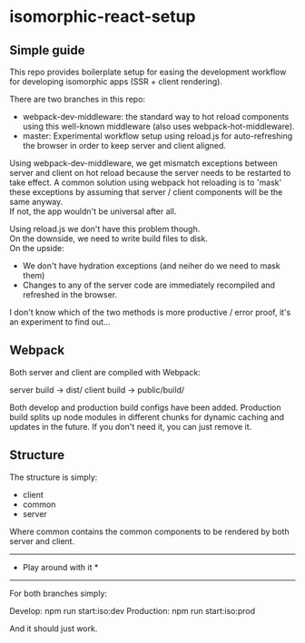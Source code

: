 # isomorphic-react-setup

Simple guide
------------ 
This repo provides boilerplate setup for easing the development workflow for developing isomorphic apps (SSR + client rendering). 

There are two branches in this repo: 

- webpack-dev-middleware: the standard way to hot reload components using this well-known middleware (also uses webpack-hot-middleware).  
- master: Experimental workflow setup using reload.js for auto-refreshing the browser in order to keep server and client aligned.  

Using webpack-dev-middleware, we get mismatch exceptions between server and client on hot reload because the server needs to be restarted to take effect. 
A common solution using webpack hot reloading is to 'mask' these exceptions by assuming that server / client components will be the same anyway.  
If not, the app wouldn't be universal after all.  

Using reload.js we don't have this problem though.  
On the downside, we need to write build files to disk.  
On the upside: 
- We don't have hydration exceptions (and neiher do we need to mask them) 
- Changes to any of the server code are immediately recompiled and refreshed in the browser. 

I don't know which of the two methods is more productive / error proof, it's an experiment to find out... 

Webpack 
------- 
Both server and client are compiled with Webpack: 

server build -> dist/
client build -> public/build/ 

Both develop and production build configs have been added. 
Production build splits up node modules in different chunks for dynamic caching and updates in the future. 
If you don't need it, you can just remove it. 

Structure 
--------- 
The structure is simply: 

- client 
- common 
- server 

Where common contains the common components to be rendered by both server and client. 

***********************
* Play around with it *
*********************** 

For both branches simply: 

Develop: npm run start:iso:dev 
Production: npm run start:iso:prod 

And it should just work. 
